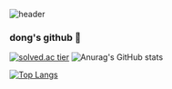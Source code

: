 ![header](https://capsule-render.vercel.app/api?type=wave&color=auto&height=300&section=header&text=dong's%20github&fontSize=90)
### dong's github 👋

<!--
**dongh810/dongh810** is a ✨ _special_ ✨ repository because its `README.md` (this file) appears on your GitHub profile.

Here are some ideas to get you started:
### 🌱 I’m currently learning java,spring

- 🔭 I’m currently working on ...
- 🌱 I’m currently learning ...
- 👯 I’m looking to collaborate on ...
- 🤔 I’m looking for help with ...
- 💬 Ask me about ...
- 📫 How to reach me: ...
- 😄 Pronouns: ...
- ⚡ Fun fact: ...
-->
[![solved.ac tier](http://mazassumnida.wtf/api/generate_badge?boj=baek0810)](https://solved.ac/baek0810)
![Anurag's GitHub stats](https://github-readme-stats.vercel.app/api?username=dongh810&show_icons=true&theme=ambient_gradient)

[![Top Langs](https://github-readme-stats.vercel.app/api/top-langs/?username=dongh810&layout=compact)](https://github.com/anuraghazra/github-readme-stats)




